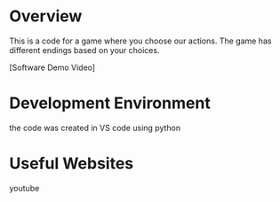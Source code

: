 # Overview

This is a code for a game where you choose our actions. The game has different endings based on your choices.

[Software Demo Video]


# Development Environment

the code was created in VS code using python

# Useful Websites

youtube

